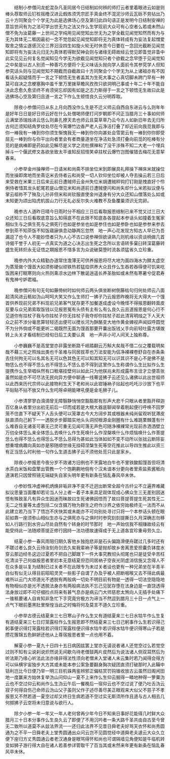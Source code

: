 <!-- { "loadSidebar": true } -->
　　结制小参僧问龙蛇混杂凡圣同居今日结制如何辨的师打云者里着眼进云如是则棒头荐取师云钉桩摇橹汉进云煆炼须凭宗匠手真金终不混泥沙师云瓦砾不劳拈出乃云十方同聚会个个学无为此是选佛场心空及第归此四句语正是发明今日结制安禅的意旨世间有为之法可学出世无为之法又作么生学现前大众可有心空者么若或未然山僧不免为汝葛藤一上世间之学纯用见闻觉知出世无为之学全截见闻觉知然而有为与无为其体无二秪因最初一念不觉忽起见闻觉知即将无为真体转成有为妄法复起憎爱取舍之情尘遂感沉沦三界汩没四生如旋火轮无时休息今日要在一念回光截断见闻觉知即将有为妄法元归无为真体若得默契神会则与诸缘无碍故经云觉见即眚觉非眚中此实见见云何复名觉闻知见今学无为欲截见闻觉知只者个欲截之念早堕于见闻觉知之中矣是以古人别资一种善巧方便将个无义味话头抛向学人面前令其参究学人但知参究话头则与见闻觉知不期截而自截故曰十方同聚会个个学无为从上诸祖亦有不因看话头起疑情而于一言之下顿悟无生者盖其为生死大事之心真切脚未跨门早有一种莫可自决之念梗塞胸中虽千里万里拨草瞻风孜孜只欲洞明己事或十年二十年不能自决此念愈久愈坚终不肯须臾忘却因有如是之志力斯得于一言之下顿悟无生故曰此是选佛场心空及第归且道一言之下作么生顿悟良久云分明荐取。

　　除夜小参僧问日从东上月向西没作么生是不迁义师云自西自东进云与么则年年是好年日日是好日师云好在什么处僧喝师便打问岁朝即不问正当腊月三十事如何师云满堂添瑞烛进云恁么则鼻孔撩天去也师云且莫草草乃云今古人如新旧年去无归所古何迁须知结角罗纹处尽在今宵爆竹边香严老人云净洁打叠了却近前向我觅我即与你一棒我有一棒到你你须生惭愧我无一棒到你你向甚处会雪窦云有一棒到你你即受屈无一棒到你与你平出向者里会有者商量道坐在净洁处急须打叠向前觅的吃棒有分觅的是病棒即是药如此见解尽是义学之流杜撰禅和了没干涉殊不知二大老一个埋兵掉斗一个偃武修文各欲坐致太平谁知反招怪笑卓拄杖云爆竹岂图催猎去梅花无意挈春来。

　　小参举金州操禅师一日请米和尚斋不排坐位米到即展具礼拜操下禅床米就操位而坐操即席地而坐斋讫米去侍者云和尚受一切人钦仰坐位却被人夺去操云若三日后来受救在米果三日后来云前日遭贼师云金州失位米胡遭贼秤钩打钉刚是拽直好个伶俐侍者惜其龙头蛇尾若是山僧见米和尚道前日遭贼便问和尚失却什么米若拟议便与掌云祖祢不了殃及儿孙非但米和尚钦服直使金州退身有分大众还知山僧落处么如或未知更为颂出陷虎机拔山力行无礼必反尔失火难教不及鱼覆巢须识无完卵。

　　晚参古人道昨日晴今日雨时分不相应三日后看取报恩结制已来不觉又过三日大众还知三日后看取底意旨么知得底不在此限不知底各各提起本参话头如撞着生冤家相似生与之俱生死与之俱死行也如是参坐也如是参住也如是参卧也如是参参来参去参到茶不知茶饭不知饭寤寐俱息动静两忘忽然　地一声心花发现方知古人早已为吾漏逗了也今人不能妙悟者只为人心不古口说参禅但欲读熟几则机缘以资谈柄做几首诗偈干誉于人初无一点真实为道之心决志出生死之念所以言语转多窠臼转深葛藤转盛生死转炽永无证悟之期报恩不惜多言为众说破莫堕时流各须猛省久立珍重。

　　晚参内外大众精勤办道常住澹薄无可供养报恩将尽大地为面四海水为酵太虚空为蒸笼做个馒首大如须弥硬似顽铁热若猛焰供养大众且作么生吞若吞得便可饥来吃饭困来打眠寒则向火热则乘凉水边林下散诞逍遥长养圣胎如或未然有寒暑兮促君寿有鬼神兮妒君福。

　　晚参僧问有句无句如藤倚树时如何师云两头俱坐断树倒藤枯句归何处师云八面起清风进云秪如沩山呵呵大笑又作么生师打一拂子乃云报恩昨晚将无大得大一个馒首供养现前兄弟不料现前兄弟客气犹存更不加餐遂成虚设今晚怪不得报恩翻转面皮反要与众兄弟索取饭钱以见报恩冤有头债有主有么有么良久云且道报恩是何心行不见道你有拄杖子我与你拄杖子你无拄杖子我夺却你拄杖子趁此清宵明烛之下人天大众之前不涉分毫思算轻轻还出便可以搅长河为酥酪变大地作黄金婢视声闻奴呼圆觉不为分外倘或不能更听二偈既然无面为馒首那要开囊出饭钱乂手向前轻吐露方堪拨转上头关才看结制已经旬日后工夫要认真　地一声非小可人间天上独称尊。

　　小参巍巍不是高堂堂亦非露坐断路千岐踏翻云万斛大矣哉不借二仪之覆载明矣哉不藉三光之照烛出类也千圣难与同居拔萃也万法安能为侣净裸裸卷舒自在赤条条去住何拘无可以名其名无可以色其色无可以知其知无可以识其识不是心不是佛不是物恁么也不得不恁么也不得恁么不恁么总不得到这里作么生称谓作么生比拟作么生提携作么生举唱纵然有口秪堪挂壁何以如此只为他朕兆未形成露布言诠才立便乖张虽然如是亦不可尽法无民向异方便中聊通一线蓦竖拂子云还见么诸佛以此出世祖师以此西来历代宗师以此接物利生天下老和尚以此钳锤衲子拈起也吒吒沙沙放下也平平贴贴不拈不放又作么生吒呀卓朔能哮吼便是金毛狮子儿。

　　小参清寥寥白滴滴曾无障翳静悄悄空豁豁那有形声大悲千只眼从者里豁开释迦百亿身从者里分出初无前后一印而成若是大根大器底聊闻举着剔起便行呼唤不回罗笼不住直下不疑天下人舌头便可以笼罩古今大方阔步其或根器未纯尚留观听犹滞皮肤直须向己躬下一一透脱步步脚踏实地头头洞彻根源金刚圈有什么难跳栗棘蓬有什么难吞自无诸圣可慕无己灵可重无见闻可落无声色可随净裸裸常光现前赤洒洒壁立万仞全体恁么来全体恁么去唤什么作生死唤什么作涅槃唤什么作烦恼唤什么作菩提恁么也得不恁么也得恁么不恁么总得为甚如此当体如如不变不动所以张拙云断除妄想重增病趣向真如亦是邪随顺世缘无挂碍涅槃生死等空花推此以导四生推此以资三有正当恁么时利他一句作么生道击拂子云不须他处觅只此是家乡。

　　除夜小参报恩今夜分岁不效诸方旧例也不烹露地白牛也不里铁酸饀馒首但将清水茶白米饭和盘擎出管教一个个饱齁齁地倘有个汉未谙本分更向者里索盐索酱秪向道演若只因曾照镜无端疑失自家头明年更有新条在恼乱春风卒未休。

　　小参妙性冲虚神机炳焕非垢非净不变不迁迥出断常全超今古纤尘不立遍界难藏拟议思量当面覆却若论当人分上者一着子本来具足觌体现成心佛众生三无差别因迷悟有殊致圣凡有异众生因迷而昧故曰生死诸佛因悟而了故曰菩提菩提生死其性无二无二之性量等太虚包括二仪含摄万物为群生之府作沙界之依穷始极终无一法而不从此建立若乃当下了悟岂不庆快其或未能亦不可向别处寻讨只将一个本参话头顿在眼前如靠一座须弥山相似生亦与之俱死亦与之俱时时参究刻刻提撕日久月深确志勿移如人行路行到水穷山尽处自然有个转身的时节那时　地一声始信我不相赚故经云有能受持此一法随顺菩提正修行因持一法功德故速得成于无上道各宜珍重毋劳久立。

　　结夏小参一春风雨阻归期久客他乡独抱悲非是石头偏路滑便舟蹉过几多时还有不蹉过者么良久云待汝刻舟剑去久矣我辈衲子等是抛却故乡舍离恩爱担囊负钵度水穿云那边经冬这边过夏若不把自己脚跟下一件大事究教彻头彻尾也只是徒受辛苦枉吃清淡于己何益报恩者里初本无意结夏但恐同居衲子空丧光阴虚消信施又念得人不在众多是以复为结制已过关者不在此限专为未过关者设也更有一种兄弟坐在半青半白似有似无认得目前昭昭灵灵一些影子自谓了办及乎被人把断咽喉又去不得此病最难所以云门大师道光不透脱有两般病一切处不明目前有物是一透得一切法空隐隐地有物相似亦是光不透脱法身亦有两般病法执不忘己见犹存堕在法身边是一直饶透得法身放过即不可仔细捡点将来有甚气息亦是病云门大师慈悲太煞向人无插手处痛下一锥秪要诸人自肯知非急忙下手究竟穷极方为谛当不然逗到腊月三十日一点气上一点气下眼前墨黑肚里惭惶当此之时悔将何及莫言不道久立珍重。

　　小参举古德云结夏来三七日寒山子作么生又有道结夏来三七日水牯牛作么生复有道结夏来三七日灯笼露柱作么生报恩即不然结夏来三七日己躬事作么生若识得己躬事便识得灯笼露柱若识得灯笼露柱便识得水牯牛若识得水牯牛便识得寒山子若是攒花簇锦五色鲜妍还他从上尊宿报恩者里一点也用不着。

　　解夏小参一夏九十日四十五日病因兹罢上堂亦无请说者诸人还觉空过么若觉空过则不知有尘说刹说炽然说无间歇乌待老僧鼓两片皮然后为说法诸人侧双耳然后为听法斯乃缘心听法此法亦缘非得法性须向老僧未入堂诸人未云集时若乃闻得会得方可以纵横宇宙独步大方其或未能本参公案急要翻身胸次疑团直须打破那时入此鞴中铦利岂比今日便乃举一明三目机铢两鉴辨邪正偏枯赏罚钩锥收放古云虽然旧阁闲田地一度赢来方始休复举沩山问仰山一夏不上来作么生仰云掘得一疄地种得一箩粟沩云也不空过仰云和尚作么生沩云午后一餐晚后一宿仰云也不空过说了便乃吐舌沩云寂子何得自伤己命师云沩山父子虽则父作子述尽善尽美正眼观来大似父不慈子不孝报恩又不然若道一夏空过却又终日生病若道不空过实无斯须所作且道与古人相去几何掷拂子云空将未归意说与欲行人。

　　除夕小参一年一年又一年人老何曾再少年今日不知来日事好花能得几时鲜大众腊月三十日本分事作么生良久云了即便了不用沉吟者一条大路千圣共由自古至今曾无二致所以道莫不从兹法界流一一还归此法界不见昔日舜老夫好骂天衣怀和尚秀圆通为之不平一日舜老夫上堂秀圆通出众问云岂不见圆觉经中道舜老夫遽云大众久立便下座归方丈秀圆通云者老汉通身是眼骂得怀和尚也可谓隔墙见角便知是牛临机转变如狮子游行得大自在诸人若善参详管取千了百当其或未然来年更有新条在恼乱春风卒未休。

